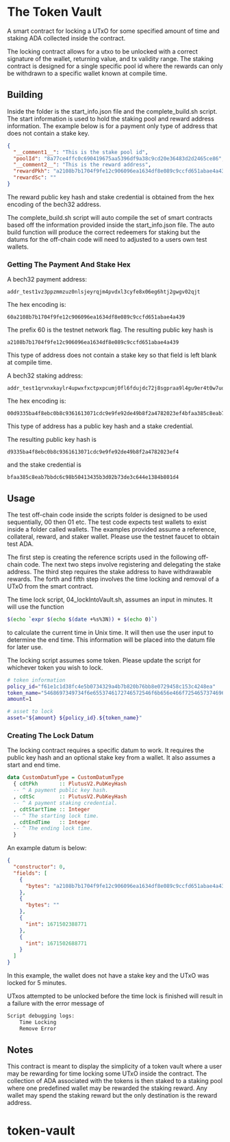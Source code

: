 # The Token Vault

A smart contract for locking a UTxO for some specified amount of time and staking ADA collected inside the contract.

The locking contract allows for a utxo to be unlocked with a correct signature of the wallet, returning value, and tx validity range. The staking contract is designed for a single specific pool id where the rewards can only be withdrawn to a specific wallet known at compile time.

## Building

Inside the folder is the start_info.json file and the complete_build.sh script. The start information is used to hold the staking pool and reward address information. The example below is for a payment only type of address that does not contain a stake key.

```json
{
  "__comment1__": "This is the stake pool id",
  "poolId": "8a77ce4ffc0c690419675aa5396df9a38c9cd20e36483d2d2465ce86",
  "__comment2__": "This is the reward address",
  "rewardPkh": "a2108b7b1704f9fe12c906096ea1634df8e089c9ccfd651abae4a439",
  "rewardSc": ""
}
```

The reward public key hash and stake credential is obtained from the hex encoding of the bech32 address.

The complete_build.sh script will auto compile the set of smart contracts based off the information provided inside the start_info.json file. The auto build function will produce the correct redeemers for staking but the datums for the off-chain code will need to adjusted to a users own test wallets.

### Getting The Payment And Stake Hex

A bech32 payment address:
```
addr_test1vz3ppzmmzuz0nlsjeyrqjm4pvdxl3cyfe8x06eg6htj2gwgv02qjt
```

The hex encoding is:
```
60a2108b7b1704f9fe12c906096ea1634df8e089c9ccfd651abae4a439
```

The prefix 60 is the testnet network flag. The resulting public key hash is

```
a2108b7b1704f9fe12c906096ea1634df8e089c9ccfd651abae4a439
```

This type of address does not contain a stake key so that field is left blank at compile time.

A bech32 staking address:
```
addr_test1qrvnxkaylr4upwxfxctpxpcumj0fl6fdujdc72j8sgpraa9l4gu9er4t0w7udjvt2pqngddn6q4h8h3uv38p8p9cq82qav4lmp
```

The hex encoding is:
```
00d9335ba4f8ebc0b8c9361613071cdc9e9fe92de49b8f2a4782023ef4bfaa385c8eab7bbdc6c98b50413435b3d02b73de3c644e1384b801d4
```

This type of address has a public key hash and a stake credential.

The resulting public key hash is
```
d9335ba4f8ebc0b8c9361613071cdc9e9fe92de49b8f2a4782023ef4
```
and the stake credential is
```
bfaa385c8eab7bbdc6c98b50413435b3d02b73de3c644e1384b801d4
```

## Usage

The test off-chain code inside the scripts folder is designed to be used sequentially, 00 then 01 etc. The test code expects test wallets to exist inside a folder called wallets. The examples provided assume a reference, collateral, reward, and staker wallet. Please use the testnet faucet to obtain test ADA.

The first step is creating the reference scripts used in the following off-chain code. The next two steps involve registering and delegating the stake address. The third step requires the stake address to have withdrawable rewards. The forth and fifth step involves the time locking and removal of a UTxO from the smart contract.

The time lock script, 04_lockIntoVault.sh, assumes an input in minutes. It will use the function

```bash
$(echo `expr $(echo $(date +%s%3N)) + $(echo 0)`)
```

to calculate the current time in Unix time. It will then use the user input to determine the end time. This information will be placed into the datum file for later use.

The locking script assumes some token. Please update the script for whichever token you wish to lock.

```bash
# token information
policy_id="f61e1c1d38fc4e5b0734329a4b7b820b76bb8e0729458c153c4248ea"
token_name="5468697349734f6e6553746172746572546f6b656e466f7254657374696e6731"
amount=1

# asset to lock
asset="${amount} ${policy_id}.${token_name}"
```

### Creating The Lock Datum

The locking contract requires a specific datum to work. It requires the public key hash and an optional stake key from a wallet. It also assumes a start and end time.

```hs
data CustomDatumType = CustomDatumType
  { cdtPkh       :: PlutusV2.PubKeyHash
  -- ^ A payment public key hash.
  , cdtSc        :: PlutusV2.PubKeyHash
  -- ^ A payment staking credential.
  , cdtStartTime :: Integer
  -- ^ The starting lock time.
  , cdtEndTime   :: Integer
  -- ^ The ending lock time.
  }
```

An example datum is below:

```json
{
  "constructor": 0,
  "fields": [
    {
      "bytes": "a2108b7b1704f9fe12c906096ea1634df8e089c9ccfd651abae4a439"
    },
    {
      "bytes": ""
    },
    {
      "int": 1671502388771
    },
    {
      "int": 1671502688771
    }
  ]
}
```

In this example, the wallet does not have a stake key and the UTxO was locked for 5 minutes.

UTxos attempted to be unlocked before the time lock is finished will result in a failure with the error message of 

```bash
Script debugging logs: 
    Time Locking
    Remove Error
```


## Notes

This contract is meant to display the simplicity of a token vault where a user may be rewarding for time locking some UTxO inside the contract. The collection of ADA associated with the tokens is then staked to a staking pool where one predefined wallet may be rewarded the staking reward. Any wallet may spend the staking reward but the only destination is the reward address.


# token-vault
